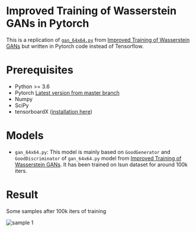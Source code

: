 # Improved Training of Wasserstein GANs in Pytorch

This is a replication of [`gan_64x64.py`](https://github.com/igul222/improved_wgan_training/blob/master/gan_64x64.py) from [Improved Training of Wasserstein GANs](https://github.com/igul222/improved_wgan_training) but written in Pytorch code instead of Tensorflow.

# Prerequisites
* Python >= 3.6
* Pytorch [Latest version from master branch](https://github.com/pytorch/pytorch)
* Numpy
* SciPy
* tensorboardX ([installation here](https://github.com/lanpa/tensorboard-pytorch))

# Models

* `gan_64x64.py`: This model is mainly based on `GoodGenerator` and `GoodDiscriminator` of `gan_64x64.py` model from [Improved Training of Wasserstein GANs](https://github.com/igul222/improved_wgan_training). It has been trained on lsun dataset for around 100k iters.

# Result

Some samples after 100k iters of training

![sample 1](https://github.com/jalola/improved-wgan-pytorch/samples_1.png "Sample 1")
